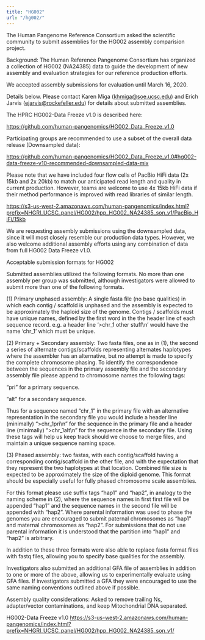 ```yaml
---
title: "HG002"
url: "/hg002/"
---
```


The Human Pangenome Reference Consortium asked the scientific community to submit assemblies for the HG002 assembly comparision project.

Background: The Human Reference Pangenome Consortium has organized a collection of HG002 (NA24385) data to guide the development of new assembly and evaluation strategies for our reference production efforts.

We accepted assembly submissions for evaluation until March 16, 2020.

Details below.  Please contact Karen Miga (khmiga@soe.ucsc.edu) and Erich Jarvis (ejarvis@rockefeller.edu) for details about submitted assemblies.

The HPRC HG002-Data Freeze v1.0 is described here: 

https://github.com/human-pangenomics/HG002_Data_Freeze_v1.0

Participating groups are recommended to use a subset of the overall data release (Downsampled data):

https://github.com/human-pangenomics/HG002_Data_Freeze_v1.0#hg002-data-freeze-v10-recommended-downsampled-data-mix

Please note that we have included four flow cells of PacBio HiFi data (2x 15kb and 2x 20kb) to match our anticipated read length and quality in current production. However, teams are welcome to use 4x 15kb HiFi data if their method performance is improved with read libraries of similar length.

https://s3-us-west-2.amazonaws.com/human-pangenomics/index.html?prefix=NHGRI_UCSC_panel/HG002/hpp_HG002_NA24385_son_v1/PacBio_HiFi/15kb

We are requesting assembly submissions using the downsampled data, since it will most closely resemble our production data types. However, we also welcome additional assembly efforts using any combination of data from full HG002 Data Freeze v1.0.

Acceptable submission formats for HG002

Submitted assemblies utilized the following formats. No more than one assembly per group was submitted, although investigators were allowed to submit more than one of the following formats.

(1) Primary unphased assembly: A single fasta file (no base qualities) in which each contig / scaffold is unphased and the assembly is expected to be approximately the haploid size of the genome. Contigs / scaffolds must have unique names, defined by the first word in the the header line of each sequence record. e.g. a header line ‘>chr_1 other stuff\n’ would have the name ‘chr_1’ which must be unique.

(2) Primary + Secondary assembly: Two fasta files, one as in (1), the second a series of alternate contigs/scaffolds representing alternates haplotypes where the assembler has an alternative, but no attempt is made to specify the complete chromosome phasing. To identify the correspondence between the sequences in the primary assembly file and the secondary assembly file please append to chromosome names the following tags:

“pri” for a primary sequence.

“alt” for a secondary sequence.

Thus for a sequence named “chr_1” in the primary file with an alternative representation in the secondary file you would include a header line (minimally) “>chr_1pri\n” for the sequence in the primary file and a header line (minimally) “>chr_1alt\n” for the sequence in the secondary file. Using these tags will help us keep track should we choose to merge files, and maintain a unique sequence naming space. 

(3) Phased assembly: two fastas, with each contig/scaffold having a corresponding contig/scaffold in the other file, and with the expectation that they represent the two haplotypes at that location. Combined file size is expected to be approximately the size of the diploid genome. This format should be especially useful for fully phased chromosome scale assemblies.

For this format please use suffix tags “hap1” and “hap2”, in analogy to the naming scheme in (2), where the sequence names in first first file will be appended “hap1” and the sequence names in the second file will be appended with “hap2”. Where parental information was used to phase the genomes you are encouraged to submit paternal chromosomes as “hap1” and maternal chromosomes as “hap2”. For submissions that do not use parental information it is understood that the partition into “hap1” and “hap2” is arbitrary.

In addition to these three formats were also able to replace fasta format files with fastq files, allowing you to specify base qualities for the assembly.

Investigators also submitted an additional GFA file of assemblies in addition to one or more of the above, allowing us to experimentally evaluate using GFA files. If investigators submitted a GFA they were encouraged to use the same naming conventions outlined above if possible.

Assembly quality considerations: Asked to remove trailing Ns, adapter/vector contaminations, and keep Mitochondrial DNA separated.

HG002-Data Freeze v1.0 https://s3-us-west-2.amazonaws.com/human-pangenomics/index.html?prefix=NHGRI_UCSC_panel/HG002/hpp_HG002_NA24385_son_v1/